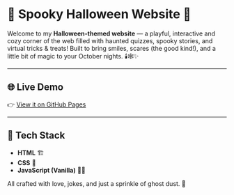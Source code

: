 # 🎃 Spooky Halloween Website 👻

Welcome to my **Halloween-themed website** — a playful, interactive and cozy corner of the web filled with haunted quizzes, spooky stories, and virtual tricks & treats! Built to bring smiles, scares (the good kind!), and a little bit of magic to your October nights. 🕯️🕸️✨

---

## 🌐 Live Demo

👉 [View it on GitHub Pages](https://heitoor01.github.io/Halloween/index.html)

---

## 🧰 Tech Stack

- **HTML** 🏗️
- **CSS** 🎨
- **JavaScript (Vanilla)** 🧙‍♂️

All crafted with love, jokes, and just a sprinkle of ghost dust. 💖
